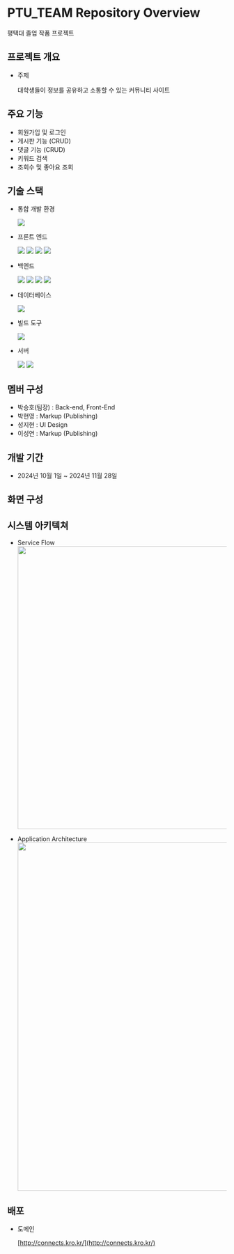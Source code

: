 # PTU_TEAM Repository Overview

평택대 졸업 작품 프로젝트

## 프로젝트 개요

- 주제

  대학생들이 정보를 공유하고 소통할 수 있는 커뮤니티 사이트




## 주요 기능

- 회원가입 및 로그인
- 게시판 기능 (CRUD)
- 댓글 기능 (CRUD)
- 키워드 검색
- 조회수 및 좋아요 조회



## 기술 스택

- 통합 개발 환경

    <img src="https://img.shields.io/badge/IntelliJ-0071C5?style=for-the-badge&logo=intellijidea&logoColor=white">

- 프론트 엔드

    <img src="https://img.shields.io/badge/HTML-E34F26?style=for-the-badge&logo=html5&logoColor=white">

    <img src="https://img.shields.io/badge/CSS-1572B6?style=for-the-badge&logo=css3&logoColor=white">

    <img src="https://img.shields.io/badge/Javascript-F7DF1E?style=for-the-badge&logo=javascript&logoColor=white">

    <img src="https://img.shields.io/badge/Bootstrap-7952B3?style=for-the-badge&logo=Bootstrap&logoColor=white">



- 백엔드

    <img src="https://img.shields.io/badge/Spring-6DB33F?style=for-the-badge&logo=Spring&logoColor=white">

    <img src="https://img.shields.io/badge/Spring Boot-6DB33F?style=for-the-badge&logo=springboot&logoColor=white">

    <img src="https://img.shields.io/badge/Spring Security-6DB33F?style=for-the-badge&logo=springsecurity&logoColor=white">

    <img src="https://img.shields.io/badge/Thymeleaf-005F0F?style=for-the-badge&logo=thymeleaf&logoColor=white">

- 데이터베이스

    <img src="https://img.shields.io/badge/Mysql-4479A1?style=for-the-badge&logo=mysql&logoColor=white">

- 빌드 도구

    <img src="https://img.shields.io/badge/Gradle-02303A?style=for-the-badge&logo=gradle&logoColor=white">

- 서버

    <img src="https://img.shields.io/badge/ubuntu-E95420?style=for-the-badge&logo=ubuntu&logoColor=white">

    <img src="https://img.shields.io/badge/jenkins-D24939?style=for-the-badge&logo=jenkins&logoColor=white">


## 멤버 구성

- 박승호(팀장) : Back-end, Front-End
- 박현영 : Markup (Publishing)
- 성지현 : UI Design
- 이성연 : Markup (Publishing)



## 개발 기간

- 2024년 10월 1일 ~ 2024년 11월 28일



## 화면 구성



## 시스템 아키텍쳐

- Service Flow
  <img src="https://github.com/user-attachments/assets/5e303da4-8b52-4e10-bd58-97468057f94d" width="1000" height="650">

- Application Architecture
  <img src="https://github.com/user-attachments/assets/1484fe59-e209-4e35-8b57-de253a139604" width="1000" height="800">




## 배포


- 도메인

  [http://connects.kro.kr/](http://connects.kro.kr/)
